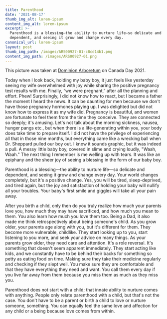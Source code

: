 ```yaml
---
title: Parenthood
date: '2021-08-17'
thumb_img_alt: lorem-ipsum
content_img_alt: lorem-ipsum
excerpt: >-
  Parenthood is a blessing—the ability to nurture life—so delicate and
  dependent, and seeing it grow and change every day.
canonical_url: lorem-ipsum
layout: post
thumb_img_path: /images/ARS00927-01-c8cd14b1.png
content_img_path: /images/ARS00927-01.png
---
```

This picture was taken at [Dominion Arboretum](https://www.tripadvisor.ca/Attraction_Review-g155004-d282862-Reviews-Arboretum_Experimental_Farm-Ottawa_Ontario.html) on Canada Day 2021.

Today when I look back, holding my baby boy, it just feels like yesterday seeing my wife overwhelmed with joy while sharing the positive pregnancy test results with me. Finally, “we were pregnant,” after all the planning and effort. Phew! Surprisingly, I did not know how to react, but I became a father the moment I heard the news. It can be daunting for men because we don't have those pregnancy hormones playing up. I was delighted but did not know how to express it as my wife did. Pregnancy is beautiful, and women are fortunate to feel them from the time they conceive. They are connected so deeply; it's amusing. Let's not talk about the morning sickness, nausea, hunger pangs etc., but when there is a life-generating within you, your body does take time to prepare itself. I did not have the privilege of experiencing all that in those nine months, but everything came like a wrecking ball when Dr. Sheppard pulled our boy out. I know it sounds graphic, but it was indeed a pull. A messy little baby boy, covered in slime and crying loudly, "Waah, Waah." The next thing I remember is me welling up with tears. It was like an epiphany and the sheer joy of seeing a blessing in the form of our baby boy.

Parenthood is a blessing—the ability to nurture life—so delicate and dependent, and seeing it grow and change every day. Your world changes completely, but it's a positive change. Yes, you will be tired, sleep-deprived, and tired again, but the joy and satisfaction of holding your baby will nullify all your troubles. Your baby's first smile and giggles will take all your pain away.

After you birth a child, only then do you truly realize how much your parents love you, how much they may have sacrificed, and how much you mean to them. You also learn how much you love them too. Being a Dad, it also made me think retrospectively about being someone's child. As you grow older, your parents age along with you, but it's different for them. They become more vulnerable, childlike. They start looking up to you, start listening to you more, and seek your advice on many things. As your parents grow older, they need care and attention. It's a role reversal. It's something that doesn't seem apparent immediately. They start acting like kids, and we constantly have to be behind their backs for something so petty as eating food on time. Making sure they take their medicine regularly and checking if they slept well. You make sure they are comfortable and that they have everything they need and want. You call them every day if you live far away from them because you miss them as much as they miss you.

Parenthood does not start with a child; that innate ability to nurture comes with anything. People only relate parenthood with a child, but that's not the case. You don't have to be a parent or birth a child to love or nurture someone, something. You can equally feel the same love and affection for any child or a being because love comes from within.
